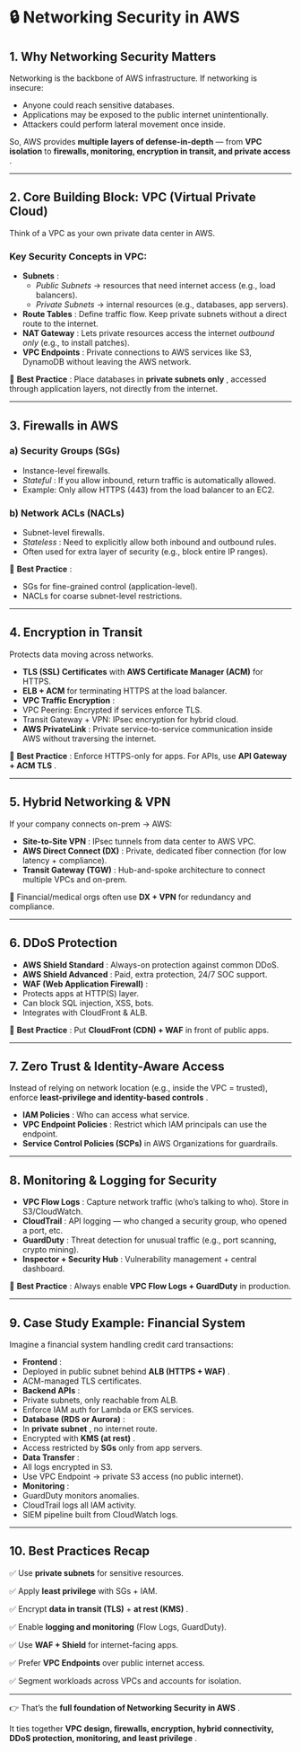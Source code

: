 # 🔒 Networking Security in AWS

## 1. **Why Networking Security Matters**

Networking is the backbone of AWS infrastructure. If networking is insecure:

* Anyone could reach sensitive databases.
* Applications may be exposed to the public internet unintentionally.
* Attackers could perform lateral movement once inside.

So, AWS provides **multiple layers of defense-in-depth** — from **VPC isolation** to  **firewalls, monitoring, encryption in transit, and private access** .

---

## 2. **Core Building Block: VPC (Virtual Private Cloud)**

Think of a VPC as your own private data center in AWS.

### Key Security Concepts in VPC:

* **Subnets** :
  * *Public Subnets* → resources that need internet access (e.g., load balancers).
  * *Private Subnets* → internal resources (e.g., databases, app servers).
* **Route Tables** : Define traffic flow. Keep private subnets without a direct route to the internet.
* **NAT Gateway** : Lets private resources access the internet *outbound only* (e.g., to install patches).
* **VPC Endpoints** : Private connections to AWS services like S3, DynamoDB without leaving the AWS network.

📌  **Best Practice** : Place databases in  **private subnets only** , accessed through application layers, not directly from the internet.

---

## 3. **Firewalls in AWS**

### a) **Security Groups (SGs)**

* Instance-level firewalls.
* *Stateful* : If you allow inbound, return traffic is automatically allowed.
* Example: Only allow HTTPS (443) from the load balancer to an EC2.

### b) **Network ACLs (NACLs)**

* Subnet-level firewalls.
* *Stateless* : Need to explicitly allow both inbound and outbound rules.
* Often used for extra layer of security (e.g., block entire IP ranges).

📌  **Best Practice** :

* SGs for fine-grained control (application-level).
* NACLs for coarse subnet-level restrictions.

---

## 4. **Encryption in Transit**

Protects data moving across networks.

* **TLS (SSL) Certificates** with **AWS Certificate Manager (ACM)** for HTTPS.
* **ELB + ACM** for terminating HTTPS at the load balancer.
* **VPC Traffic Encryption** :
* VPC Peering: Encrypted if services enforce TLS.
* Transit Gateway + VPN: IPsec encryption for hybrid cloud.
* **AWS PrivateLink** : Private service-to-service communication inside AWS without traversing the internet.

📌  **Best Practice** : Enforce HTTPS-only for apps. For APIs, use  **API Gateway + ACM TLS** .

---

## 5. **Hybrid Networking & VPN**

If your company connects on-prem → AWS:

* **Site-to-Site VPN** : IPsec tunnels from data center to AWS VPC.
* **AWS Direct Connect (DX)** : Private, dedicated fiber connection (for low latency + compliance).
* **Transit Gateway (TGW)** : Hub-and-spoke architecture to connect multiple VPCs and on-prem.

📌 Financial/medical orgs often use **DX + VPN** for redundancy and compliance.

---

## 6. **DDoS Protection**

* **AWS Shield Standard** : Always-on protection against common DDoS.
* **AWS Shield Advanced** : Paid, extra protection, 24/7 SOC support.
* **WAF (Web Application Firewall)** :
* Protects apps at HTTP(S) layer.
* Can block SQL injection, XSS, bots.
* Integrates with CloudFront & ALB.

📌  **Best Practice** : Put **CloudFront (CDN) + WAF** in front of public apps.

---

## 7. **Zero Trust & Identity-Aware Access**

Instead of relying on network location (e.g., inside the VPC = trusted), enforce  **least-privilege and identity-based controls** .

* **IAM Policies** : Who can access what service.
* **VPC Endpoint Policies** : Restrict which IAM principals can use the endpoint.
* **Service Control Policies (SCPs)** in AWS Organizations for guardrails.

---

## 8. **Monitoring & Logging for Security**

* **VPC Flow Logs** : Capture network traffic (who’s talking to who). Store in S3/CloudWatch.
* **CloudTrail** : API logging — who changed a security group, who opened a port, etc.
* **GuardDuty** : Threat detection for unusual traffic (e.g., port scanning, crypto mining).
* **Inspector + Security Hub** : Vulnerability management + central dashboard.

📌  **Best Practice** : Always enable **VPC Flow Logs + GuardDuty** in production.

---

## 9. **Case Study Example: Financial System**

Imagine a financial system handling credit card transactions:

* **Frontend** :
* Deployed in public subnet behind  **ALB (HTTPS + WAF)** .
* ACM-managed TLS certificates.
* **Backend APIs** :
* Private subnets, only reachable from ALB.
* Enforce IAM auth for Lambda or EKS services.
* **Database (RDS or Aurora)** :
* In  **private subnet** , no internet route.
* Encrypted with  **KMS (at rest)** .
* Access restricted by **SGs** only from app servers.
* **Data Transfer** :
* All logs encrypted in S3.
* Use VPC Endpoint → private S3 access (no public internet).
* **Monitoring** :
* GuardDuty monitors anomalies.
* CloudTrail logs all IAM activity.
* SIEM pipeline built from CloudWatch logs.

---

## 10. **Best Practices Recap**

✅ Use **private subnets** for sensitive resources.

✅ Apply **least privilege** with SGs + IAM.

✅ Encrypt **data in transit (TLS)** +  **at rest (KMS)** .

✅ Enable **logging and monitoring** (Flow Logs, GuardDuty).

✅ Use **WAF + Shield** for internet-facing apps.

✅ Prefer **VPC Endpoints** over public internet access.

✅ Segment workloads across VPCs and accounts for isolation.

---

👉 That’s the  **full foundation of Networking Security in AWS** .

It ties together  **VPC design, firewalls, encryption, hybrid connectivity, DDoS protection, monitoring, and least privilege** .
